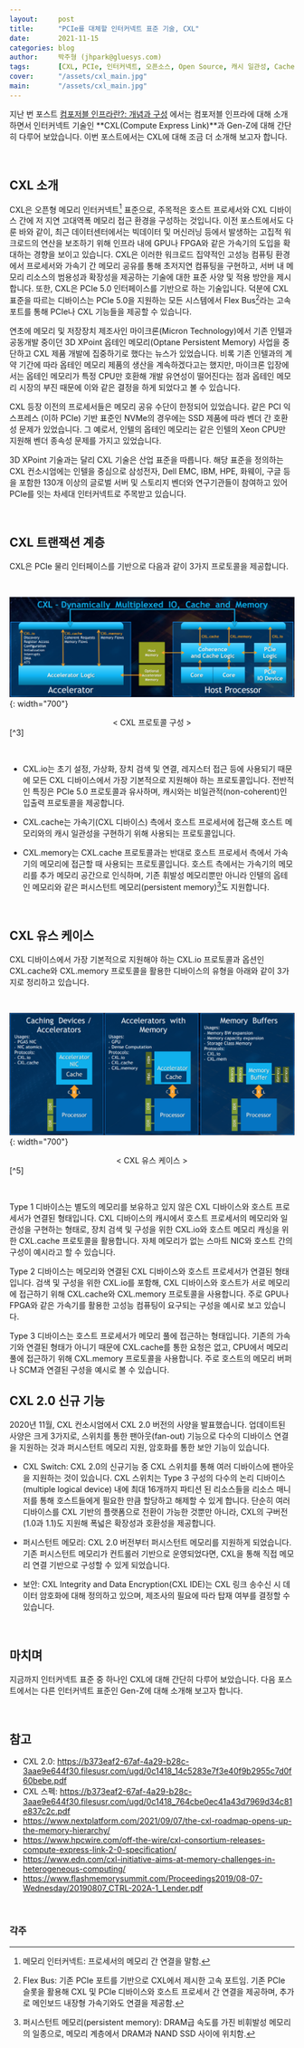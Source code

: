 ```yaml
---
layout:     post
title:      "PCIe를 대체할 인터커넥트 표준 기술, CXL"
date:       2021-11-15
categories: blog
author:     박주형 (jhpark@gluesys.com)
tags:       [CXL, PCIe, 인터커넥트, 오픈소스, Open Source, 캐시 일관성, Cache Coherence, 옵테인, Optane]
cover:      "/assets/cxl_main.jpg"
main:       "/assets/cxl_main.jpg"
---
```


지난 번 포스트 [컴포저블 인프라란?: 개념과 구성](https://tech.gluesys.com/blog/2021/10/22/composableinfra.html) 에서는 컴포저블 인프라에 대해 소개하면서 인터커넥트 기술인 **CXL(Compute Express Link)**과 Gen-Z에 대해 간단히 다루어 보았습니다. 이번 포스트에서는 CXL에 대해 조금 더 소개해 보고자 합니다.  
  
&nbsp;
  
## CXL 소개  
  
CXL은 오픈형 메모리 인터커넥트[^1] 표준으로, 주목적은 호스트 프로세서와 CXL 디바이스 간에 저 지연 고대역폭 메모리 접근 환경을 구성하는 것입니다. 이전 포스트에서도 다룬 바와 같이, 최근 데이터센터에서는 빅데이터 및 머신러닝 등에서 발생하는 고집적 워크로드의 연산을 보조하기 위해 인프라 내에 GPU나 FPGA와 같은 가속기의 도입을 확대하는 경향을 보이고 있습니다. CXL은 이러한 워크로드 집약적인 고성능 컴퓨팅 환경에서 프로세서와 가속기 간 메모리 공유를 통해 초저지연 컴퓨팅을 구현하고, 서버 내 메모리 리소스의 범용성과 확장성을 제공하는 기술에 대한 표준 사양 및 적용 방안을 제시합니다. 또한, CXL은 PCIe 5.0 인터페이스를 기반으로 하는 기술입니다. 덕분에 CXL 표준을 따르는 디바이스는 PCIe 5.0을 지원하는 모든 시스템에서 Flex Bus[^2]라는 고속 포트를 통해 PCIe나 CXL 기능들을 제공할 수 있습니다.  
  
연초에 메모리 및 저장장치 제조사인 마이크론(Micron Technology)에서 기존 인텔과 공동개발 중이던 3D XPoint 옵테인 메모리(Optane Persistent Memory) 사업을 중단하고 CXL 제품 개발에 집중하기로 했다는 뉴스가 있었습니다. 비록 기존 인텔과의 계약 기간에 따라 옵테인 메모리 제품의 생산을 계속하겠다고는 했지만, 마이크론 입장에서는 옵테인 메모리가 특정 CPU만 호환해 개발 유연성이 떨어진다는 점과 옵테인 메모리 시장의 부진 때문에 이와 같은 결정을 하게 되었다고 볼 수 있습니다.  
  
CXL 등장 이전의 프로세서들은 메모리 공유 수단이 한정되어 있었습니다. 같은 PCI 익스프레스 (이하 PCIe) 기반 표준인 NVMe의 경우에는 SSD 제품에 따라 벤더 간 호환성 문제가 있었습니다. 그 예로서, 인텔의 옵테인 메모리는 같은 인텔의 Xeon CPU만 지원해 벤더 종속성 문제를 가지고 있었습니다.  
  
3D XPoint 기술과는 달리 CXL 기술은 산업 표준을 따릅니다. 해당 표준을 정의하는 CXL 컨소시엄에는 인텔을 중심으로 삼성전자, Dell EMC, IBM, HPE, 화웨이, 구글 등을 포함한 130개 이상의 글로벌 서버 및 스토리지 벤더와 연구기관들이 참여하고 있어 PCIe를 잇는 차세대 인터커넥트로 주목받고 있습니다.  
  
&nbsp;
  
## CXL 트랜잭션 계층  
  
CXL은 PCIe 물리 인터페이스를 기반으로 다음과 같이 3가지 프로토콜을 제공합니다.  
  
&nbsp;
  
![Alt text](/assets/cxl_protocol.png){: width="700"}
<center>&#60; CXL 프로토콜 구성 &#62;</center>  
[^3]
  
&nbsp;
  
 * CXL.io는 초기 설정, 가상화, 장치 검색 및 연결, 레지스터 접근 등에 사용되기 때문에 모든 CXL 디바이스에서 가장 기본적으로 지원해야 하는 프로토콜입니다. 전반적인 특징은 PCIe 5.0 프로토콜과 유사하며, 캐시와는 비일관적(non-coherent)인 입출력 프로토콜을 제공합니다.  
  
 * CXL.cache는 가속기(CXL 디바이스) 측에서 호스트 프로세서에 접근해 호스트 메모리와의 캐시 일관성을 구현하기 위해 사용되는 프로토콜입니다.  
  
 * CXL.memory는 CXL.cache 프로토콜과는 반대로 호스트 프로세서 측에서 가속기의 메모리에 접근할 때 사용되는 프로토콜입니다. 호스트 측에서는 가속기의 메모리를 추가 메모리 공간으로 인식하며, 기존 휘발성 메모리뿐만 아니라 인텔의 옵테인 메모리와 같은 퍼시스턴트 메모리(persistent memory)[^4]도 지원합니다.  
  
&nbsp;
  
## CXL 유스 케이스
  
CXL 디바이스에서 가장 기본적으로 지원해야 하는 CXL.io 프로토콜과 옵션인 CXL.cache와 CXL.memory 프로토콜을 활용한 디바이스의 유형을 아래와 같이 3가지로 정리하고 있습니다.  
  
&nbsp;
  
![Alt text](/assets/cxl_usecase.png){: width="700"}
<center>&#60; CXL 유스 케이스 &#62;</center>  
[^5]
  
&nbsp;
  
Type 1 디바이스는 별도의 메모리를 보유하고 있지 않은 CXL 디바이스와 호스트 프로세서가 연결된 형태입니다. CXL 디바이스의 캐시에서 호스트 프로세서의 메모리와 일관성을 구현하는 형태로, 장치 검색 및 구성을 위한 CXL.io와 호스트 메모리 캐싱을 위한 CXL.cache 프로토콜을 활용합니다. 자체 메모리가 없는 스마트 NIC와 호스트 간의 구성이 예시라고 할 수 있습니다.  
  
Type 2 디바이스는 메모리와 연결된 CXL 디바이스와 호스트 프로세서가 연결된 형태입니다. 검색 및 구성을 위한 CXL.io를 포함해, CXL 디바이스와 호스트가 서로 메모리에 접근하기 위해 CXL.cache와 CXL.memory 프로토콜을 사용합니다. 주로 GPU나 FPGA와 같은 가속기를 활용한 고성능 컴퓨팅이 요구되는 구성을 예시로 보고 있습니다.  
  
Type 3 디바이스는 호스트 프로세서가 메모리 풀에 접근하는 형태입니다. 기존의 가속기와 연결된 형태가 아니기 때문에 CXL.cache를 통한 요청은 없고, CPU에서 메모리 풀에 접근하기 위해 CXL.memory 프로토콜을 사용합니다. 주로 호스트의 메모리 버퍼나 SCM과 연결된 구성을 예시로 볼 수 있습니다.  
  
## CXL 2.0 신규 기능
  
2020년 11월, CXL 컨소시엄에서 CXL 2.0 버전의 사양을 발표했습니다. 업데이트된 사양은 크게 3가지로, 스위치를 통한 팬아웃(fan-out) 기능으로 다수의 디바이스 연결을 지원하는 것과 퍼시스턴트 메모리 지원, 암호화를 통한 보안 기능이 있습니다.  
  
 * CXL Switch: CXL 2.0의 신규기능 중 CXL 스위치를 통해 여러 디바이스에 팬아웃을 지원하는 것이 있습니다. CXL 스위치는 Type 3 구성의 다수의 논리 디바이스(multiple logical device) 내에 최대 16개까지 파티션 된 리소스들을 리소스 매니저를 통해 호스트들에게 필요한 만큼 할당하고 해제할 수 있게 합니다. 단순히 여러 디바이스를 CXL 기반의 플랫폼으로 전환이 가능한 것뿐만 아니라, CXL의 구버전(1.0과 1.1)도 지원해 폭넓은 확장성과 호환성을 제공합니다.  
  
 * 퍼시스턴트 메모리: CXL 2.0 버전부터 퍼시스턴트 메모리를 지원하게 되었습니다. 기존 퍼시스턴트 메모리가 컨트롤러 기반으로 운영되었다면, CXL을 통해 직접 메모리 연결 기반으로 구성할 수 있게 되었습니다.  
  
 * 보안: CXL Integrity and Data Encryption(CXL IDE)는 CXL 링크 송수신 시 데이터 암호화에 대해 정의하고 있으며, 제조사의 필요에 따라 탑재 여부를 결정할 수 있습니다.  
  
&nbsp;
  
## 마치며
  
지금까지 인터커넥트 표준 중 하나인 CXL에 대해 간단히 다루어 보았습니다. 다음 포스트에서는 다른 인터커넥트 표준인 Gen-Z에 대해 소개해 보고자 합니다.  
  
&nbsp;
  
## 참고
  
 * CXL 2.0: https://b373eaf2-67af-4a29-b28c-3aae9e644f30.filesusr.com/ugd/0c1418_14c5283e7f3e40f9b2955c7d0f60bebe.pdf
 * CXL 스펙: https://b373eaf2-67af-4a29-b28c-3aae9e644f30.filesusr.com/ugd/0c1418_764cbe0ec41a43d7969d34c81e837c2c.pdf
 * https://www.nextplatform.com/2021/09/07/the-cxl-roadmap-opens-up-the-memory-hierarchy/
 * https://www.hpcwire.com/off-the-wire/cxl-consortium-releases-compute-express-link-2-0-specification/
 * https://www.edn.com/cxl-initiative-aims-at-memory-challenges-in-heterogeneous-computing/
 * https://www.flashmemorysummit.com/Proceedings2019/08-07-Wednesday/20190807_CTRL-202A-1_Lender.pdf
  
&nbsp;

### 각주
  
[^1]: 메모리 인터커넥트: 프로세서의 메모리 간 연결을 말함.
[^2]: Flex Bus: 기존 PCIe 포트를 기반으로 CXL에서 제시한 고속 포트임. 기존 PCIe 슬롯을 활용해 CXL 및 PCIe 디바이스와 호스트 프로세서 간 연결을 제공하며, 추가로 메인보드 내장형 가속기와도 연결을 제공함.
[^3]: 출처: Compute Express Link (CXL) a Coherent Interface for Ultra High Speed Transfers, Kurt Lender, CXL Marketing Work Group Intel Corporation, Flash Memory Summit 2019 Santa Clara, p.8.
[^4]: 퍼시스턴트 메모리(persistent memory): DRAM급 속도를 가진 비휘발성 메모리의 일종으로, 메모리 계층에서 DRAM과 NAND SSD 사이에 위치함.
[^5]: 출처: Compute Express Link (CXL) a Coherent Interface for Ultra High Speed Transfers, Kurt Lender, CXL Marketing Work Group Intel Corporation, Flash Memory Summit 2019 Santa Clara, p.15.